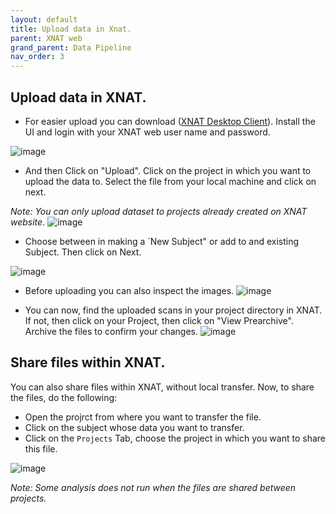 ```yaml
---
layout: default
title: Upload data in Xnat.
parent: XNAT web
grand_parent: Data Pipeline
nav_order: 3
---
```


## Upload data in XNAT.
- For easier upload you can download ([XNAT Desktop Client](https://wiki.xnat.org/xnat-tools/xnat-desktop-client-dxm)). Install the UI and login with your XNAT web user name and password.

![image](https://user-images.githubusercontent.com/40626584/200124341-90a04c8e-3b7d-4c73-a57f-2754965a34e9.png)

- And then Click on "Upload". Click on the project in which you want to upload the data to. Select the file from your local machine and click on next.

_Note: You can only upload dataset to projects already created on XNAT website_.
![image](https://user-images.githubusercontent.com/40626584/200124496-efdaf98b-dc3e-4db4-a743-7e8584eae9cf.png)

- Choose between in making a `New Subject" or add to and existing Subject. Then click on Next. 

![image](https://user-images.githubusercontent.com/40626584/200124588-ed1c5edd-8460-4a31-b1b1-9bc071f431cb.png)

- Before uploading you can also inspect the images.
![image](https://user-images.githubusercontent.com/40626584/200124656-a287a323-6e45-4e10-95a9-fd70a640a2de.png)

- You can now, find the uploaded scans in your project directory in XNAT. If not, then click on your Project, then click on "View Prearchive". Archive the files to confirm your changes.
![image](https://user-images.githubusercontent.com/40626584/200135333-5b860550-4abb-49c6-8532-896aecd67b1e.png)



## Share files within XNAT.
You can also share files within XNAT, without local transfer. Now, to share the files, do the following:
- Open the projrct from where you want to transfer the file.
- Click on the subject whose data you want to transfer.
- Click on the ``Projects`` Tab, choose the project in which you want to share this file.

![image](https://user-images.githubusercontent.com/40626584/200135492-751636c9-2d9b-4a4c-a9ea-37f26bc7c971.png)


_Note: Some analysis does not run when the files are shared between projects._
